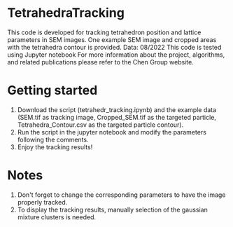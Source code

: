 # TetrahedraTracking

This code is developed for tracking tetrahedron position and lattice parameters in SEM images. One example SEM image and cropped areas with the tetrahedra contour is provided.
Data: 08/2022
This code is tested using Jupyter notebook
For more information about the project, algorithms, and related publications please refer to the Chen Group website.

# Getting started
1. Download the script (tetrahedr_tracking.ipynb) and the example data (SEM.tif as tracking image, Cropped_SEM.tif as the targeted particle, Tetrahedra_Contour.csv as the targeted particle contour).
2. Run the script in the jupyter notebook and modify the parameters following the comments.
3. Enjoy the tracking results!

# Notes
1. Don't forget to change the corresponding parameters to have the image properly tracked.
2. To display the tracking results, manually selection of the gaussian mixture clusters is needed.
